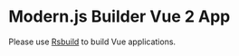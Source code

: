 # Modern.js Builder Vue 2 App

Please use [Rsbuild](https://github.com/web-infra-dev/rsbuild) to build Vue applications.
